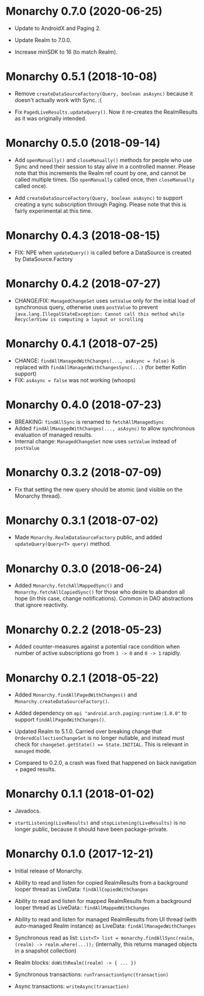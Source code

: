 # Monarchy 0.7.0 (2020-06-25)
- Update to AndroidX and Paging 2.

- Update Realm to 7.0.0.

- Increase minSDK to 16 (to match Realm).

# Monarchy 0.5.1 (2018-10-08)
- Remove `createDataSourceFactory(Query, boolean asAsync)` because it doesn't actually work with Sync. :( 

- Fix `PagedLiveResults.updateQuery()`. Now it re-creates the RealmResults as it was originally intended.

# Monarchy 0.5.0 (2018-09-14)
- Add `openManually()` and `closeManually()` methods for people who use Sync and need their session to stay alive in a controlled manner. Please note that this increments the Realm ref count by one, and cannot be called multiple times. (So `openManually` called once, then `closeManually` called once).

- Add `createDataSourceFactory(Query, boolean asAsync)` to support creating a sync subscription through Paging. Please note that this is fairly experimental at this time.

# Monarchy 0.4.3 (2018-08-15)
- FIX: NPE when `updateQuery()` is called before a DataSource is created by DataSource.Factory

# Monarchy 0.4.2 (2018-07-27)
- CHANGE/FIX: `ManagedChangeSet` uses `setValue` only for the initial load of synchronous query, otherwise uses `postValue` to prevent `java.lang.IllegalStateException: Cannot call this method while RecyclerView is computing a layout or scrolling`

# Monarchy 0.4.1 (2018-07-25)
- CHANGE: `findAllManagedWithChanges(..., asAsync = false)` is replaced with `findAllManagedWithChangesSync(...)` (for better Kotlin support)
- FIX: `asAsync = false` was not working (whoops)

# Monarchy 0.4.0 (2018-07-23)

- BREAKING: `findAllSync` is renamed to `fetchAllManagedSync`
- Added `findAllManagedWithChanges(..., asAsync)` to allow synchronous evaluation of managed results.
- Internal change: `ManagedChangeSet` now uses `setValue` instead of `postValue`

# Monarchy 0.3.2 (2018-07-09)

- Fix that setting the new query should be atomic (and visible on the Monarchy thread).

# Monarchy 0.3.1 (2018-07-02)

- Made `Monarchy.RealmDataSourceFactory` public, and added `updateQuery(Query<T> query)` method.

# Monarchy 0.3.0 (2018-06-24)

- Added `Monarchy.fetchAllMappedSync()` and `Monarchy.fetchAllCopiedSync()` for those who desire to abandon all hope (in this case, change notifications). Common in DAO abstractions that ignore reactivity.

# Monarchy 0.2.2 (2018-05-23)

- Added counter-measures against a potential race condition when number of active subscriptions go from `1 -> 0` and `0 -> 1` rapidly.

# Monarchy 0.2.1 (2018-05-22)

- Added `Monarchy.findAllPagedWithChanges()` and `Monarchy.createDataSourceFactory()`.

- Added dependency on `api "android.arch.paging:runtime:1.0.0"` to support `findAllPagedWithChanges()`.

- Updated Realm to 5.1.0. Carried over breaking change that `OrderedCollectionChangeSet` is no longer nullable, and instead must check for `changeSet.getState() == State.INITIAL`. This is relevant in `managed` mode.

- Compared to 0.2.0, a crash was fixed that happened on back navigation + paged results.

# Monarchy 0.1.1 (2018-01-02)

- Javadocs.

- `startListening(LiveResults)` and `stopListening(LiveResults)` is no longer public, because it should have been package-private.

# Monarchy 0.1.0 (2017-12-21)

- Initial release of Monarchy.

- Ability to read and listen for copied RealmResults from a background looper thread as LiveData: `findAllCopiedWithChanges`

- Ability to read and listen for mapped RealmResults from a background looper thread as LiveData:: `findAllMappedWithChanges`

- Ability to read and listen for managed RealmResults from UI thread (with auto-managed Realm instance) as LiveData: `findAllManagedWithChanges`

- Synchronous read as list: `List<T> list = monarchy.findAllSync(realm, (realm) -> realm.where(...));` (internally, this returns managed objects in a snapshot collection)

- Realm blocks: `doWithRealm((realm) -> { ... })`

- Synchronous transactions: `runTransactionSync(transaction)`

- Async transactions: `writeAsync(transaction)`